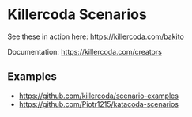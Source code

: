 # Killercoda Scenarios

See these in action here: https://killercoda.com/bakito

Documentation: https://killercoda.com/creators

## Examples

- https://github.com/killercoda/scenario-examples
- https://github.com/Piotr1215/katacoda-scenarios
